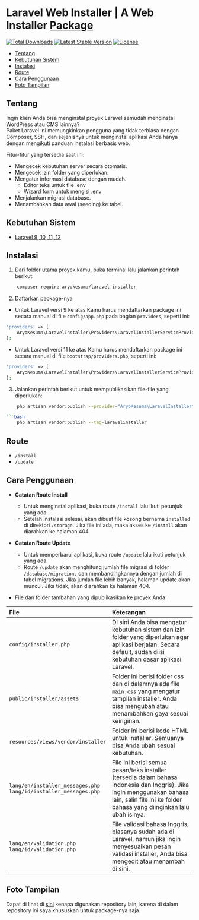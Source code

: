 # Laravel Web Installer | A Web Installer [Package](https://packagist.org/packages/aryokesuma/laravel-installer)
[![Total Downloads](http://poser.pugx.org/aryokesuma/laravel-installer/downloads)](https://packagist.org/packages/aryokesuma/laravel-installer) 
[![Latest Stable Version](http://poser.pugx.org/aryokesuma/laravel-installer/v)](https://packagist.org/packages/aryokesuma/laravel-installer) 
[![License](http://poser.pugx.org/aryokesuma/laravel-installer/license)](https://packagist.org/packages/aryokesuma/laravel-installer) 

- [Tentang](#tentang)
- [Kebutuhan Sistem](#kebutuhan-sistem)
- [Instalasi](#instalasi)
- [Route](#route)
- [Cara Penggunaan](#cara-penggunaan)
- [Foto Tampilan](#foto-tampilan)

## Tentang

Ingin klien Anda bisa menginstal proyek Laravel semudah menginstal WordPress atau CMS lainnya?  
Paket Laravel ini memungkinkan pengguna yang tidak terbiasa dengan Composer, SSH, dan sejenisnya untuk menginstal aplikasi Anda hanya dengan mengikuti panduan instalasi berbasis web.

Fitur-fitur yang tersedia saat ini:

- Mengecek kebutuhan server secara otomatis.
- Mengecek izin folder yang diperlukan.
- Mengatur informasi database dengan mudah.
	- Editor teks untuk file .env
	- Wizard form untuk mengisi .env
- Menjalankan migrasi database.
- Menambahkan data awal (seeding) ke tabel.

## Kebutuhan Sistem

* [Laravel 9, 10, 11, 12](https://laravel.com/docs/installation)

## Instalasi

1. Dari folder utama proyek kamu, buka terminal lalu jalankan perintah berikut:

```bash
    composer require aryokesuma/laravel-installer
```

2. Daftarkan package-nya

* Untuk Laravel versi 9 ke atas
Kamu harus mendaftarkan package ini secara manual di file `config/app.php` pada bagian `providers`, seperti ini:

```php
'providers' => [
	AryoKesuma\LaravelInstaller\Providers\LaravelInstallerServiceProvider::class,
];
```

* Untuk Laravel versi 11 ke atas
Kamu harus mendaftarkan package ini secara manual di file `bootstrap/providers.php`, seperti ini:

```php
'providers' => [
	AryoKesuma\LaravelInstaller\Providers\LaravelInstallerServiceProvider::class,
];
```

3. Jalankan perintah berikut untuk mempublikasikan file-file yang diperlukan:

```bash
	php artisan vendor:publish --provider="AryoKesuma\LaravelInstaller\Providers\LaravelInstallerServiceProvider"

```bash
    php artisan vendor:publish --tag=laravelinstaller
```

## Route

* `/install`
* `/update`

## Cara Penggunaan

* **Catatan Route Install**
	* Untuk menginstal aplikasi, buka route `/install` lalu ikuti petunjuk yang ada.
	* Setelah instalasi selesai, akan dibuat file kosong bernama `installed` di direktori `/storage`. Jika file ini ada, maka akses ke `/install` akan diarahkan ke halaman 404.

* **Catatan Route Update**
	* Untuk memperbarui aplikasi, buka route `/update` lalu ikuti petunjuk yang ada.
	* Route `/update` akan menghitung jumlah file migrasi di folder `/database/migrations` dan membandingkannya dengan jumlah di tabel migrations. Jika jumlah file lebih banyak, halaman update akan muncul. Jika tidak, akan diarahkan ke halaman 404.

* File dan folder tambahan yang dipublikasikan ke proyek Anda:

|File|Keterangan|
|:------------|:------------|
|`config/installer.php`|Di sini Anda bisa mengatur kebutuhan sistem dan izin folder yang diperlukan agar aplikasi berjalan. Secara default, sudah diisi kebutuhan dasar aplikasi Laravel.|
|`public/installer/assets`|Folder ini berisi folder css dan di dalamnya ada file `main.css` yang mengatur tampilan installer. Anda bisa mengubah atau menambahkan gaya sesuai keinginan.|
|`resources/views/vendor/installer`|Folder ini berisi kode HTML untuk installer. Semuanya bisa Anda ubah sesuai kebutuhan.|
|`lang/en/installer_messages.php`<br>`lang/id/installer_messages.php`|File ini berisi semua pesan/teks installer (tersedia dalam bahasa Indonesia dan Inggris). Jika ingin menggunakan bahasa lain, salin file ini ke folder bahasa yang diinginkan lalu ubah isinya.|
|`lang/en/validation.php`<br>`lang/id/validation.php`|File validasi bahasa Inggris, biasanya sudah ada di Laravel, namun jika ingin menyesuaikan pesan validasi installer, Anda bisa mengedit atau menambah di sini.|

## Foto Tampilan

Dapat di lihat di [sini](https://github.com/Aryo07/screenshots-laravel-installer) kenapa digunakan repository lain, karena di dalam repository ini saya khususkan untuk package-nya saja.
